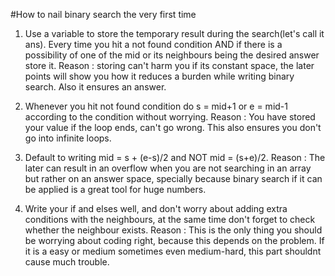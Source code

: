 #How to nail binary search the very first time
1. Use a variable to store the temporary result during the search(let's call it ans). Every time you hit a not found condition AND if there is a possibility of one of the mid or its neighbours being the desired answer store it.
   Reason : storing can't harm you if its constant space, the later points will show you how it reduces a burden while writing binary search. Also it ensures an answer.

2. Whenever you hit not found condition do s = mid+1 or e = mid-1 according to the condition without worrying.
   Reason : You have stored your value if the loop ends, can't go wrong. This also ensures you don't go into infinite loops.

3. Default to writing mid = s + (e-s)/2 and NOT mid = (s+e)/2.
   Reason : The later can result in an overflow when you are not searching in an array but rather on an answer space, specially because binary search if it can be applied is a great tool for huge numbers.

4. Write your if and elses well, and don't worry about adding extra conditions with the neighbours, at the same time don't forget to check whether the neighbour exists.
   Reason : This is the only thing you should be worrying about coding right, because this depends on the problem. If it is a easy or medium sometimes even medium-hard, this part shouldnt cause much trouble.
